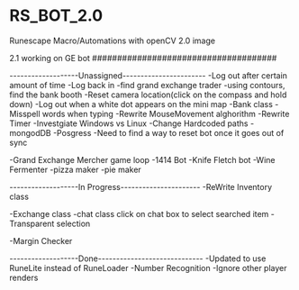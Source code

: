 # RS_BOT_2.0
Runescape Macro/Automations with openCV
2.0 image

2.1 working on GE bot
#####################################

-------------------Unassigned-----------------------
-Log out after certain amount of time
-Log back in
-find grand exchange trader
-using contours, find the bank booth
-Reset camera location(click on the compass and hold down)
-Log out when a white dot appears on the mini map
-Bank class
-Misspell words when typing
-Rewrite MouseMovement alghorithm
-Rewrite Timer
-Investgiate Windows vs Linux 
-Change Hardcoded paths
-mongodDB
-Posgress
-Need to find a way to reset bot once it goes out of sync


-Grand Exchange Mercher game loop
-1414 Bot
-Knife Fletch bot
-Wine Fermenter
-pizza maker
-pie maker



-------------------In Progress----------------------
-ReWrite Inventory class
	
-Exchange class
-chat class
	click on chat box to select searched item
-Transparent selection

-Margin Checker

-------------------Done-----------------------------
-Updated to use RuneLite instead of RuneLoader
-Number Recognition
-Ignore other player renders